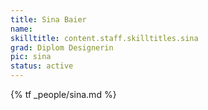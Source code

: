```yaml
---
title: Sina Baier
name:
skilltitle: content.staff.skilltitles.sina
grad: Diplom Designerin
pic: sina
status: active
---
```


{% tf _people/sina.md %}

